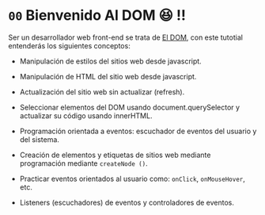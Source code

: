 # `00` Bienvenido Al DOM 😆 !!

Ser un desarrollador web front-end se trata de [El DOM](https://4geeks.com/es/lesson/what-is-dom-define-dom-es), con este tutotial entenderás los siguientes conceptos:

+ Manipulación de estilos del sitios web desde javascript.

+ Manipulación de HTML del sitio web desde javascript.

+ Actualización del sitio web sin actualizar (refresh).

+ Seleccionar elementos del DOM usando document.querySelector y actualizar su código usando innerHTML.

+ Programación orientada a eventos: escuchador de eventos del usuario y del sistema.

+ Creación de elementos y etiquetas de sitios web mediante programación mediante `createNode ()`.

+ Practicar eventos orientados al usuario como: `onClick`, `onMouseHover`, etc.

+ Listeners (escuchadores) de eventos y controladores de eventos.
